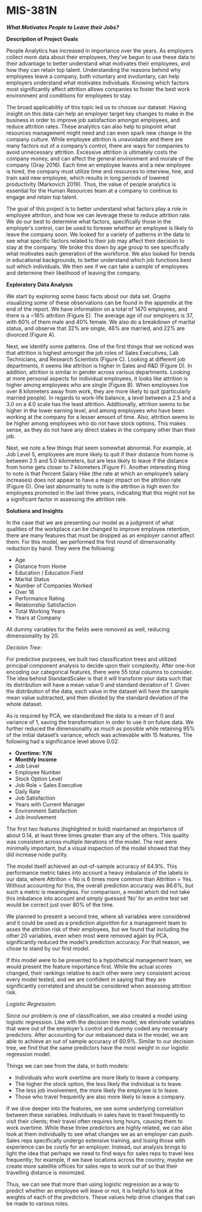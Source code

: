 # MIS-381N



***What Motivates People to Leave their Jobs?***


**Description of Project Goals**

People Analytics has increased in importance over the years. As
employers collect more data about their employees, they’ve begun to use
these data to their advantage to better understand what motivates their
employees, and how they can retain top talent. Understanding the reasons
behind why employees leave a company, both voluntary and involuntary, can
help employers understand what motivates individuals. Knowing which factors
most significantly affect attrition allows companies to foster the best work
environment and conditions for employees to stay.

The broad applicability of this topic led us to choose our dataset. Having
insight on this data can help an employer target key changes to make in the
business in order to improve job satisfaction amongst employees, and reduce
attrition rates. These analytics can also help to pinpoint what resources
management might need and can even spark new change in the company
culture. While employee attrition is unavoidable and there are many factors
out of a company’s control, there are ways for companies to avoid
unnecessary attrition. Excessive attrition is ultimately costs the company
money, and can affect the general environment and morale of the company
(Gray 2016). Each time an employee leaves and a new employee is hired, the
company must utilize time and resources to interview, hire, and train said new
employee, which results in long periods of lowered productivity (Markovich
2019). Thus, the value of people analytics is essential for the Human
Resources team at a company to continue to engage and retain top talent.

The goal of this project is to better understand what factors play a role
in employee attrition, and how we can leverage these to reduce attrition rate.
We do our best to determine what factors, specifically those in the employer’s
control, can be used to foresee whether an employee is likely to leave the
company soon. We looked for a variety of patterns in the data to see what
specific factors related to their job may affect their decision to stay at the
company. We broke this down by age group to see specifically what motivates
each generation of the workforce. We also looked for trends in educational
backgrounds, to better understand which job functions best suit which
individuals. We then see if we can take a sample of employees and determine
their likelihood of leaving the company.

**Exploratory Data Analysis**

We start by exploring some basic facts about our data set. Graphs
visualizing some of these observations can be found in the appendix at the
end of the report. We have information on a total of 1470 employees, and
there is a ~16% attrition (Figure E). The average age of our employers is 37,
with 60% of them male and 40% female. We also do a breakdown of marital
status, and observe that 32% are single, 46% are married, and 22% are
divorced (Figure A).

Next, we identify some patterns. One of the first things that we noticed
was that attrition is highest amongst the job roles of Sales Executives, Lab
Technicians, and Research Scientists (Figure C). Looking at different job
departments, it seems like attrition is higher in Sales and R&D (Figure D). In
addition, attrition is similar in gender across various departments. Looking at
more personal aspects for individual employees, it looks like attrition is higher
among employees who are single (Figure B). When employees live over 8
kilometers away from work, they are more likely to quit (particularly married
people). In regards to work-life balance, a level between a 2.5 and a 3.0 on a
4.0 scale has the least attrition. Additionally, attrition seems to be higher in
the lower earning level, and among employees who have been working at the
company for a lesser amount of time. Also, attrition seems to be higher among
employees who do not have stock options. This makes sense, as they do not
have any direct stakes in the company other than their job.

Next, we note a few things that seem somewhat abnormal. For example,
at Job Level 5, employees are more likely to quit if their distance from home
is between 2.5 and 5.0 kilometers, but are less likely to leave if the distance
from home gets closer to 7 kilometers (Figure F). Another interesting thing to
note is that Percent Salary Hike (the rate at which an employee’s salary
increases) does not appear to have a major impact on the attrition rate (Figure
G). One last abnormality to note is the attrition is high even for employees
promoted in the last three years, indicating that this might not be a significant
factor in assessing the attrition rate.

**Solutions and Insights**

In the case that we are presenting our model as a judgment of what
qualities of the workplace can be changed to improve employee retention,
there are many features that must be dropped as an employer cannot affect
them. For this model, we performed the first round of dimensionality reduction
by hand. They were the following:

- Age
- Distance from Home
- Education / Education Field
- Marital Status
- Number of Companies Worked
- Over 18
- Performance Rating
- Relationship Satisfaction
- Total Working Years
- Years at Company

All dummy variables for the fields were removed as well, reducing
dimensionality by 20.

*Decision Tree:*

For predictive purposes, we built two classification trees and utilized
principal component analysis to decide upon their complexity. After one-hot
encoding our categorical features, there were 55 total columns to consider.
The idea behind StandardScaler is that it will transform your data such
that its distribution will have a mean value 0 and standard deviation of 1.
Given the distribution of the data, each value in the dataset will have the
sample mean value subtracted, and then divided by the standard deviation of
the whole dataset.

As is required by PCA, we standardized the data to a mean of 0 and
variance of 1, saving the transformation in order to use it on future data. We
further reduced the dimensionality as much as possible while retaining 95%
of the initial dataset’s variance, which was achievable with 15 features. The
following had a significance level above 0.02:

- **Overtime: Y/N**
- **Monthly Income**
- Job Level
- Employee Number
- Stock Option Level
- Job Role = Sales Executive
- Daily Rate
- Job Satisfaction
- Years with Current Manager
- Environment Satisfaction
- Job Involvement

The first two features (highlighted in bold) maintained an importance of
about 0.14, at least three times greater than any of the others. This quality
was consistent across multiple iterations of the model. The rest were minimally
important, but a visual inspection of the model showed that they did increase
node purity.

The model itself achieved an out-of-sample accuracy of 64.9%. This
performance metric takes into account a heavy imbalance of the labels in our
data, where Attrition = No is 6 times more common than Attrition = Yes.
Without accounting for this, the overall prediction accuracy was 86.6%, but
such a metric is meaningless. For comparison, a model which did not take this
imbalance into account and simply guessed ‘No’ for an entire test set would
be correct just over 80% of the time.

We planned to present a second tree, where all variables were considered and
it could be used as a prediction algorithm for a management team to asses
the attrition risk of their employees, but we found that including the other 20
variables, even when most were removed again by PCA, significantly reduced
the model’s prediction accuracy. For that reason, we chose to stand by our
first model.

If this model were to be presented to a hypothetical management team,
we would present the feature importance first. While the actual scores
changed, their rankings relative to each other were very consistent across
every model tested, and we are confident in saying that they are significantly
correlated and should be considered when assessing attrition risk.

*Logistic Regression:*

Since our problem is one of classification, we also created a model using
logistic regression. Like with the decision tree model, we eliminate variables
that were out of the employer’s control and dummy coded any necessary
predictors. After accounting for our imbalanced data in the model, we are
able to achieve an out of sample accuracy of 60.9%. Similar to our decision
tree, we find that the same predictors have the most weight in our logistic
regression model.

Things we can see from the data, in both models:
- Individuals who work overtime are more likely to leave a company.
- The higher the stock option, the less likely the individual is to leave.
- The less job involvement, the more likely the employee is to leave.
- Those who travel frequently are also more likely to leave a company.

If we dive deeper into the features, we see some underlying correlation
between these variables. Individuals in sales have to travel frequently to
visit their clients; their travel often requires long hours, causing them to
work overtime. While these three predictors are highly related, we can also
look at them individually to see what changes we as an employer can push.
Sales reps specifically undergo extensive training, and losing those with
experience can be costly for an employer. Instead, our analysis brings to
light the idea that perhaps we need to find ways for sales reps to travel less
frequently; for example, if we have locations across the country, maybe we
create more satellite offices for sales reps to work out of so that their
travelling distance is minimized.

Thus, we can see that more than using logistic regression as a way to
predict whether an employee will leave or not, it is helpful to look at the
weights of each of the predictors. These values help drive changes that can
be made to various roles. 
